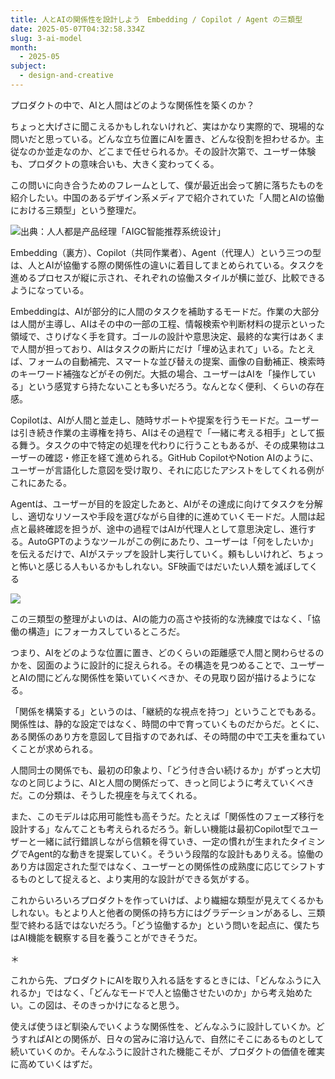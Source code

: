 ```yaml
---
title: 人とAIの関係性を設計しよう　Embedding / Copilot / Agent の三類型
date: 2025-05-07T04:32:58.334Z
slug: 3-ai-model
month:
  - 2025-05
subject:
  - design-and-creative
---
```

プロダクトの中で、AIと人間はどのような関係性を築くのか？

ちょっと大げさに聞こえるかもしれないけれど、実はかなり実際的で、現場的な問いだと思っている。どんな立ち位置にAIを置き、どんな役割を担わせるか。主従なのか並走なのか、どこまで任せられるか。その設計次第で、ユーザー体験も、プロダクトの意味合いも、大きく変わってくる。

この問いに向き合うためのフレームとして、僕が最近出会って腑に落ちたものを紹介したい。中国のあるデザイン系メディアで紹介されていた「人間とAIの協働における三類型」という整理だ。

![出典：人人都是产品经理「AIGC智能推荐系统设计」](/images/diary/3-ai-model/40.png)

Embedding（裏方）、Copilot（共同作業者）、Agent（代理人）という三つの型は、人とAIが協働する際の関係性の違いに着目してまとめられている。タスクを進めるプロセスが縦に示され、それぞれの協働スタイルが横に並び、比較できるようになっている。

Embeddingは、AIが部分的に人間のタスクを補助するモードだ。作業の大部分は人間が主導し、AIはその中の一部の工程、情報検索や判断材料の提示といった領域で、さりげなく手を貸す。ゴールの設計や意思決定、最終的な実行はあくまで人間が担っており、AIはタスクの断片にだけ「埋め込まれて」いる。たとえば、フォームの自動補完、スマートな並び替えの提案、画像の自動補正、検索時のキーワード補強などがその例だ。大抵の場合、ユーザーはAIを「操作している」という感覚すら持たないことも多いだろう。なんとなく便利、くらいの存在感。

Copilotは、AIが人間と並走し、随時サポートや提案を行うモードだ。ユーザーは引き続き作業の主導権を持ち、AIはその過程で「一緒に考える相手」として振る舞う。タスクの中で特定の処理を代わりに行うこともあるが、その成果物はユーザーの確認・修正を経て進められる。GitHub CopilotやNotion AIのように、ユーザーが言語化した意図を受け取り、それに応じたアシストをしてくれる例がこれにあたる。

Agentは、ユーザーが目的を設定したあと、AIがその達成に向けてタスクを分解し、適切なリソースや手段を選びながら自律的に進めていくモードだ。人間は起点と最終確認を担うが、途中の過程ではAIが代理人として意思決定し、進行する。AutoGPTのようなツールがこの例にあたり、ユーザーは「何をしたいか」を伝えるだけで、AIがステップを設計し実行していく。頼もしいけれど、ちょっと怖いと感じる人もいるかもしれない。SF映画ではだいたい人類を滅ぼしてくる

![](/images/diary/3-ai-model/43.png)

この三類型の整理がよいのは、AIの能力の高さや技術的な洗練度ではなく、「協働の構造」にフォーカスしているところだ。

つまり、AIをどのような位置に置き、どのくらいの距離感で人間と関わらせるのかを、図面のように設計的に捉えられる。その構造を見つめることで、ユーザーとAIの間にどんな関係性を築いていくべきか、その見取り図が描けるようになる。

「関係を構築する」というのは、「継続的な視点を持つ」ということでもある。関係性は、静的な設定ではなく、時間の中で育っていくものだからだ。とくに、ある関係のあり方を意図して目指すのであれば、その時間の中で工夫を重ねていくことが求められる。

人間同士の関係でも、最初の印象より、「どう付き合い続けるか」がずっと大切なのと同じように、AIと人間の関係だって、きっと同じように考えていくべきだ。この分類は、そうした視座を与えてくれる。

また、このモデルは応用可能性も高そうだ。たとえば「関係性のフェーズ移行を設計する」なんてことも考えられるだろう。新しい機能は最初Copilot型でユーザーと一緒に試行錯誤しながら信頼を得ていき、一定の慣れが生まれたタイミングでAgent的な動きを提案していく。そういう段階的な設計もありえる。協働のあり方は固定された型ではなく、ユーザーとの関係性の成熟度に応じてシフトするものとして捉えると、より実用的な設計ができる気がする。

これからいろいろプロダクトを作っていけば、より繊細な類型が見えてくるかもしれない。もとより人と他者の関係の持ち方にはグラデーションがあるし、三類型で終わる話ではないだろう。「どう協働するか」という問いを起点に、僕たちはAI機能を観察する目を養うことができそうだ。

＊

これから先、プロダクトにAIを取り入れる話をするときには、「どんなふうに入れるか」ではなく、「どんなモードで人と協働させたいのか」から考え始めたい。この図は、そのきっかけになると思う。

使えば使うほど馴染んでいくような関係性を、どんなふうに設計していくか。どうすればAIとの関係が、日々の営みに溶け込んで、自然にそこにあるものとして続いていくのか。そんなふうに設計された機能こそが、プロダクトの価値を確実に高めていくはずだ。